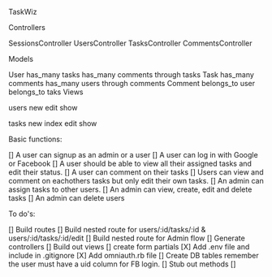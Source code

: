 TaskWiz

Controllers

  SessionsController
  UsersController
  TasksController
  CommentsController

Models

  User
    has_many tasks
    has_many comments through tasks
  Task
    has_many comments
    has_many users through comments
  Comment
    belongs_to user
    belongs_to taks
Views

  users
    new
    edit
    show

  tasks
    new
    index
    edit
    show


Basic functions:

  [] A user can signup as an admin or a user
  [] A user can log in with Google or Facebook
  [] A user should be able to view all their assigned tasks and edit their status. 
  [] A user can comment on their tasks
  [] Users can view and comment on eachothers tasks but only edit their own tasks.
  [] An admin can assign tasks to other users.
  [] An admin can view, create, edit and delete tasks
  [] An admin can delete users

To do's:

  [] Build routes
    [] Build nested route for users/:id/tasks/:id & users/:id/tasks/:id/edit
    [] Build nested route for Admin flow
  [] Generate controllers
  [] Build out views
    [] create form partials
  [X] Add .env file and include in .gitignore
  [X] Add omniauth.rb file
  [] Create DB tables remember the user must have a uid column for FB login. 
  [] Stub out methods
    [] 